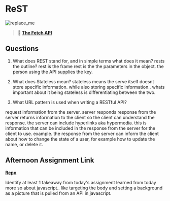 # ReST

![replace_me](https://codeworks.blob.core.windows.net/public/assets/img/illustrations/placeholder.svg)

> **📖 [The Fetch API](https://codeworksacademy.com/fs-student-guide/resources/wk4/04-Fetch)**

## Questions

1. What does REST stand for, and in simple terms what does it mean?
rests the outline?
rest is the frame
rest is the the parameters in the object.
the person using the API supplies the key.

2. What does Stateless mean?
stateless means the serve itself doesnt store specific information.
while also storing specific information.. 
whats important about it being stateless is differentiating between the two.


3. What URL pattern is used when writing a RESTful API?

request information from the server. server responds
response from the server returns information to the client 
so the client can understand the response.
the server can include hyperlinks aka hypermedia. this is information that can be included in the response from the server for the client to use.
example. the response from the server can inform the client about how to change the state of a user, for example how to update the name, or delete it.




## Afternoon Assignment Link

**[Repo](https://github.com/smithtaylord/gifted)**

Identify at least 1 takeaway from today's assignment
learned from today more so about javascript.. like targeting the body and setting a background as a picture that is pulled from an API in javascript. 